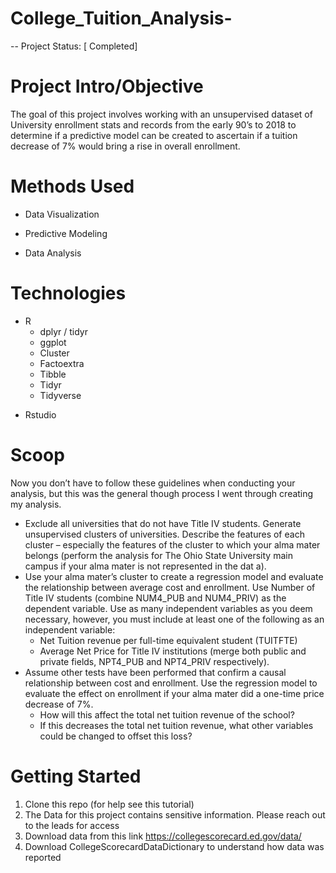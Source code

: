 # College_Tuition_Analysis-
-- Project Status: [ Completed]

# Project Intro/Objective
The goal of this project involves working with an unsupervised dataset of University enrollment stats and records from the early 90’s to 2018 to determine if a predictive model can be created to ascertain if a tuition decrease of 7% would bring a rise in overall enrollment.

# Methods Used
-	Data Visualization

-	Predictive Modeling

-	Data Analysis

# Technologies
*	R
  	-	dplyr / tidyr	
  	-	ggplot
  	-	Cluster
  	-	Factoextra
  	-	Tibble
  	-	Tidyr
  	-	Tidyverse

-	Rstudio 

# Scoop
Now you don’t have to follow these guidelines when conducting your analysis, but this was the general though process I went through creating my analysis. 

-	Exclude all universities that do not have Title IV students. Generate unsupervised clusters of universities. Describe the features of each cluster – especially the features of the cluster to which your alma mater belongs (perform the analysis for The Ohio State University main campus if your alma mater is not represented in the dat a).  
-	Use your alma mater’s cluster to create a regression model and evaluate the relationship between average cost and enrollment. Use Number of Title IV students (combine NUM4_PUB and NUM4_PRIV) as the dependent variable. Use as many independent variables as you deem necessary, however, you must include at least one of the following as an independent variable: 
  	-	Net Tuition revenue per full-time equivalent student (TUITFTE) 
  	-	Average Net Price for Title IV institutions (merge both public and private fields, NPT4_PUB and NPT4_PRIV respectively).  
-	Assume other tests have been performed that confirm a causal relationship between cost and enrollment. Use the regression model to evaluate the effect on enrollment if your alma mater did a one-time price decrease of 7%. 
  	-	How will this affect the total net tuition revenue of the school? 
  	-	If this decreases the total net tuition revenue, what other variables could be changed to offset this loss? 

# Getting Started
1.	Clone this repo (for help see this tutorial)
2.	The Data for this project contains sensitive information. Please reach out to the leads for access
3.	Download data from this link https://collegescorecard.ed.gov/data/
4.	Download CollegeScorecardDataDictionary to understand how data was reported
